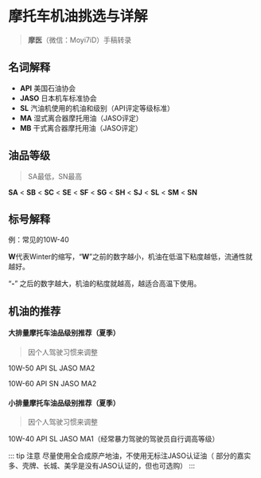 # 摩托车机油挑选与详解

> **摩医**（微信：Moyi7iD）手稿转录

## 名词解释

- **API** 美国石油协会
- **JASO** 日本机车标准协会
- **SL** 汽油机使用的机油和级别（API评定等级标准）
- **MA** 湿式离合器摩托用油（JASO评定）
- **MB** 干式离合器摩托用油（JASO评定）

## 油品等级

> SA最低，SN最高

**SA** < **SB** < **SC** < **SE** < **SF** < **SG** < **SH** < **SJ** < **SL** < **SM** < **SN**

## 标号解释

例：常见的10W-40

**W**代表Winter的缩写，“**W**”之前的数字越小，机油在低温下粘度越低，流通性就越好。 

“**-**” 之后的数字越大，机油的粘度就越高，越适合高温下使用。

## 机油的推荐

#### 大排量摩托车油品级别推荐（夏季）

> 因个人驾驶习惯来调整

10W-50 API SL JASO MA2

10W-60 API SN JASO MA2

#### 小排量摩托车油品级别推荐（夏季）

> 因个人驾驶习惯来调整
> 
10W-40 API SL JASO MA1（经常暴力驾驶的驾驶员自行调高等级）

::: tip 注意
尽量使用全合成原产地油，不使用无标注JASO认证油（
部分的嘉实多、壳牌、长城、美孚是没有JASO认证的，但也可选购）
:::